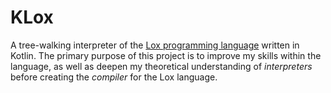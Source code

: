 # KLox

A tree-walking interpreter of the [Lox programming language](https://craftinginterpreters.com/the-lox-language.html) written in Kotlin. 
The primary purpose of this project is to improve my skills within the language, as well as deepen my theoretical understanding of *interpreters* before 
creating the *compiler* for the Lox language.